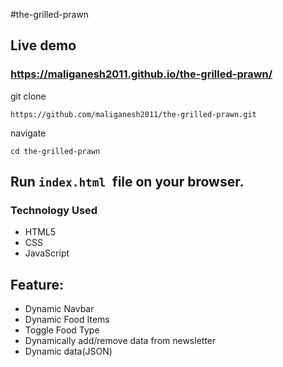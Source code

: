 #the-grilled-prawn 
## Live demo
### https://maliganesh2011.github.io/the-grilled-prawn/

git clone
```
https://github.com/maliganesh2011/the-grilled-prawn.git
```
navigate
```
cd the-grilled-prawn
```
## Run ```index.html ```file on your browser.

### Technology Used
* HTML5
* CSS
* JavaScript

##  Feature:
* Dynamic Navbar
* Dynamic Food Items
* Toggle Food Type
* Dynamically add/remove data from newsletter
* Dynamic data(JSON)